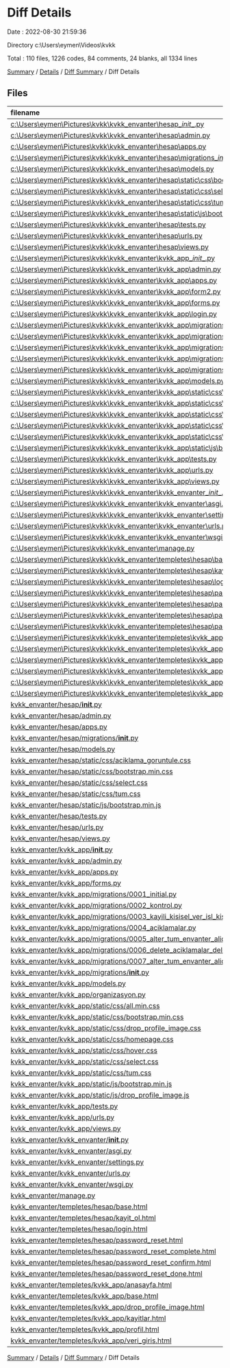 # Diff Details

Date : 2022-08-30 21:59:36

Directory c:\\Users\\eymen\\Videos\\kvkk

Total : 110 files,  1226 codes, 84 comments, 24 blanks, all 1334 lines

[Summary](results.md) / [Details](details.md) / [Diff Summary](diff.md) / Diff Details

## Files
| filename | language | code | comment | blank | total |
| :--- | :--- | ---: | ---: | ---: | ---: |
| [c:\Users\eymen\Pictures\kvkk\kvkk_envanter\hesap\__init__.py](/c:%5CUsers%5Ceymen%5CPictures%5Ckvkk%5Ckvkk_envanter%5Chesap%5C__init__.py) | Python | 0 | 0 | -1 | -1 |
| [c:\Users\eymen\Pictures\kvkk\kvkk_envanter\hesap\admin.py](/c:%5CUsers%5Ceymen%5CPictures%5Ckvkk%5Ckvkk_envanter%5Chesap%5Cadmin.py) | Python | -1 | -1 | -2 | -4 |
| [c:\Users\eymen\Pictures\kvkk\kvkk_envanter\hesap\apps.py](/c:%5CUsers%5Ceymen%5CPictures%5Ckvkk%5Ckvkk_envanter%5Chesap%5Capps.py) | Python | -4 | 0 | -3 | -7 |
| [c:\Users\eymen\Pictures\kvkk\kvkk_envanter\hesap\migrations\__init__.py](/c:%5CUsers%5Ceymen%5CPictures%5Ckvkk%5Ckvkk_envanter%5Chesap%5Cmigrations%5C__init__.py) | Python | 0 | 0 | -1 | -1 |
| [c:\Users\eymen\Pictures\kvkk\kvkk_envanter\hesap\models.py](/c:%5CUsers%5Ceymen%5CPictures%5Ckvkk%5Ckvkk_envanter%5Chesap%5Cmodels.py) | Python | -1 | -1 | -2 | -4 |
| [c:\Users\eymen\Pictures\kvkk\kvkk_envanter\hesap\static\css\bootstrap.min.css](/c:%5CUsers%5Ceymen%5CPictures%5Ckvkk%5Ckvkk_envanter%5Chesap%5Cstatic%5Ccss%5Cbootstrap.min.css) | CSS | -2 | -5 | 0 | -7 |
| [c:\Users\eymen\Pictures\kvkk\kvkk_envanter\hesap\static\css\select.css](/c:%5CUsers%5Ceymen%5CPictures%5Ckvkk%5Ckvkk_envanter%5Chesap%5Cstatic%5Ccss%5Cselect.css) | CSS | -1 | 0 | -1 | -2 |
| [c:\Users\eymen\Pictures\kvkk\kvkk_envanter\hesap\static\css\tum.css](/c:%5CUsers%5Ceymen%5CPictures%5Ckvkk%5Ckvkk_envanter%5Chesap%5Cstatic%5Ccss%5Ctum.css) | CSS | -39 | -1 | -9 | -49 |
| [c:\Users\eymen\Pictures\kvkk\kvkk_envanter\hesap\static\js\bootstrap.min.js](/c:%5CUsers%5Ceymen%5CPictures%5Ckvkk%5Ckvkk_envanter%5Chesap%5Cstatic%5Cjs%5Cbootstrap.min.js) | JavaScript | -1 | -6 | 0 | -7 |
| [c:\Users\eymen\Pictures\kvkk\kvkk_envanter\hesap\tests.py](/c:%5CUsers%5Ceymen%5CPictures%5Ckvkk%5Ckvkk_envanter%5Chesap%5Ctests.py) | Python | -1 | -1 | -2 | -4 |
| [c:\Users\eymen\Pictures\kvkk\kvkk_envanter\hesap\urls.py](/c:%5CUsers%5Ceymen%5CPictures%5Ckvkk%5Ckvkk_envanter%5Chesap%5Curls.py) | Python | -7 | 0 | -1 | -8 |
| [c:\Users\eymen\Pictures\kvkk\kvkk_envanter\hesap\views.py](/c:%5CUsers%5Ceymen%5CPictures%5Ckvkk%5Ckvkk_envanter%5Chesap%5Cviews.py) | Python | -56 | 0 | -17 | -73 |
| [c:\Users\eymen\Pictures\kvkk\kvkk_envanter\kvkk_app\__init__.py](/c:%5CUsers%5Ceymen%5CPictures%5Ckvkk%5Ckvkk_envanter%5Ckvkk_app%5C__init__.py) | Python | 0 | 0 | -1 | -1 |
| [c:\Users\eymen\Pictures\kvkk\kvkk_envanter\kvkk_app\admin.py](/c:%5CUsers%5Ceymen%5CPictures%5Ckvkk%5Ckvkk_envanter%5Ckvkk_app%5Cadmin.py) | Python | -24 | -1 | -2 | -27 |
| [c:\Users\eymen\Pictures\kvkk\kvkk_envanter\kvkk_app\apps.py](/c:%5CUsers%5Ceymen%5CPictures%5Ckvkk%5Ckvkk_envanter%5Ckvkk_app%5Capps.py) | Python | -4 | 0 | -3 | -7 |
| [c:\Users\eymen\Pictures\kvkk\kvkk_envanter\kvkk_app\form2.py](/c:%5CUsers%5Ceymen%5CPictures%5Ckvkk%5Ckvkk_envanter%5Ckvkk_app%5Cform2.py) | Python | -7 | 0 | -1 | -8 |
| [c:\Users\eymen\Pictures\kvkk\kvkk_envanter\kvkk_app\forms.py](/c:%5CUsers%5Ceymen%5CPictures%5Ckvkk%5Ckvkk_envanter%5Ckvkk_app%5Cforms.py) | Python | -8 | 0 | -1 | -9 |
| [c:\Users\eymen\Pictures\kvkk\kvkk_envanter\kvkk_app\login.py](/c:%5CUsers%5Ceymen%5CPictures%5Ckvkk%5Ckvkk_envanter%5Ckvkk_app%5Clogin.py) | Python | -7 | 0 | -1 | -8 |
| [c:\Users\eymen\Pictures\kvkk\kvkk_envanter\kvkk_app\migrations\0001_initial.py](/c:%5CUsers%5Ceymen%5CPictures%5Ckvkk%5Ckvkk_envanter%5Ckvkk_app%5Cmigrations%5C0001_initial.py) | Python | -176 | -1 | -7 | -184 |
| [c:\Users\eymen\Pictures\kvkk\kvkk_envanter\kvkk_app\migrations\0002_kontrol.py](/c:%5CUsers%5Ceymen%5CPictures%5Ckvkk%5Ckvkk_envanter%5Ckvkk_app%5Cmigrations%5C0002_kontrol.py) | Python | -15 | -1 | -6 | -22 |
| [c:\Users\eymen\Pictures\kvkk\kvkk_envanter\kvkk_app\migrations\0003_kayili_kisisel_ver_isl_kisiler_and_more.py](/c:%5CUsers%5Ceymen%5CPictures%5Ckvkk%5Ckvkk_envanter%5Ckvkk_app%5Cmigrations%5C0003_kayili_kisisel_ver_isl_kisiler_and_more.py) | Python | -29 | -1 | -6 | -36 |
| [c:\Users\eymen\Pictures\kvkk\kvkk_envanter\kvkk_app\migrations\0004_aciklamalar.py](/c:%5CUsers%5Ceymen%5CPictures%5Ckvkk%5Ckvkk_envanter%5Ckvkk_app%5Cmigrations%5C0004_aciklamalar.py) | Python | -15 | -1 | -6 | -22 |
| [c:\Users\eymen\Pictures\kvkk\kvkk_envanter\kvkk_app\migrations\__init__.py](/c:%5CUsers%5Ceymen%5CPictures%5Ckvkk%5Ckvkk_envanter%5Ckvkk_app%5Cmigrations%5C__init__.py) | Python | 0 | 0 | -1 | -1 |
| [c:\Users\eymen\Pictures\kvkk\kvkk_envanter\kvkk_app\models.py](/c:%5CUsers%5Ceymen%5CPictures%5Ckvkk%5Ckvkk_envanter%5Ckvkk_app%5Cmodels.py) | Python | -108 | -2 | -37 | -147 |
| [c:\Users\eymen\Pictures\kvkk\kvkk_envanter\kvkk_app\static\css\all.min.css](/c:%5CUsers%5Ceymen%5CPictures%5Ckvkk%5Ckvkk_envanter%5Ckvkk_app%5Cstatic%5Ccss%5Call.min.css) | CSS | -1 | -5 | 0 | -6 |
| [c:\Users\eymen\Pictures\kvkk\kvkk_envanter\kvkk_app\static\css\bootstrap.min.css](/c:%5CUsers%5Ceymen%5CPictures%5Ckvkk%5Ckvkk_envanter%5Ckvkk_app%5Cstatic%5Ccss%5Cbootstrap.min.css) | CSS | -2 | -5 | 0 | -7 |
| [c:\Users\eymen\Pictures\kvkk\kvkk_envanter\kvkk_app\static\css\drop_profile_image.css](/c:%5CUsers%5Ceymen%5CPictures%5Ckvkk%5Ckvkk_envanter%5Ckvkk_app%5Cstatic%5Ccss%5Cdrop_profile_image.css) | CSS | -151 | 0 | -20 | -171 |
| [c:\Users\eymen\Pictures\kvkk\kvkk_envanter\kvkk_app\static\css\select.css](/c:%5CUsers%5Ceymen%5CPictures%5Ckvkk%5Ckvkk_envanter%5Ckvkk_app%5Cstatic%5Ccss%5Cselect.css) | CSS | -1 | 0 | -1 | -2 |
| [c:\Users\eymen\Pictures\kvkk\kvkk_envanter\kvkk_app\static\css\tum.css](/c:%5CUsers%5Ceymen%5CPictures%5Ckvkk%5Ckvkk_envanter%5Ckvkk_app%5Cstatic%5Ccss%5Ctum.css) | CSS | -95 | 0 | -28 | -123 |
| [c:\Users\eymen\Pictures\kvkk\kvkk_envanter\kvkk_app\static\js\bootstrap.min.js](/c:%5CUsers%5Ceymen%5CPictures%5Ckvkk%5Ckvkk_envanter%5Ckvkk_app%5Cstatic%5Cjs%5Cbootstrap.min.js) | JavaScript | -1 | -6 | 0 | -7 |
| [c:\Users\eymen\Pictures\kvkk\kvkk_envanter\kvkk_app\tests.py](/c:%5CUsers%5Ceymen%5CPictures%5Ckvkk%5Ckvkk_envanter%5Ckvkk_app%5Ctests.py) | Python | -1 | -1 | -2 | -4 |
| [c:\Users\eymen\Pictures\kvkk\kvkk_envanter\kvkk_app\urls.py](/c:%5CUsers%5Ceymen%5CPictures%5Ckvkk%5Ckvkk_envanter%5Ckvkk_app%5Curls.py) | Python | -9 | 0 | -4 | -13 |
| [c:\Users\eymen\Pictures\kvkk\kvkk_envanter\kvkk_app\views.py](/c:%5CUsers%5Ceymen%5CPictures%5Ckvkk%5Ckvkk_envanter%5Ckvkk_app%5Cviews.py) | Python | -70 | -1 | -19 | -90 |
| [c:\Users\eymen\Pictures\kvkk\kvkk_envanter\kvkk_envanter\__init__.py](/c:%5CUsers%5Ceymen%5CPictures%5Ckvkk%5Ckvkk_envanter%5Ckvkk_envanter%5C__init__.py) | Python | 0 | 0 | -1 | -1 |
| [c:\Users\eymen\Pictures\kvkk\kvkk_envanter\kvkk_envanter\asgi.py](/c:%5CUsers%5Ceymen%5CPictures%5Ckvkk%5Ckvkk_envanter%5Ckvkk_envanter%5Casgi.py) | Python | -4 | -8 | -5 | -17 |
| [c:\Users\eymen\Pictures\kvkk\kvkk_envanter\kvkk_envanter\settings.py](/c:%5CUsers%5Ceymen%5CPictures%5Ckvkk%5Ckvkk_envanter%5Ckvkk_envanter%5Csettings.py) | Python | -67 | -27 | -32 | -126 |
| [c:\Users\eymen\Pictures\kvkk\kvkk_envanter\kvkk_envanter\urls.py](/c:%5CUsers%5Ceymen%5CPictures%5Ckvkk%5Ckvkk_envanter%5Ckvkk_envanter%5Curls.py) | Python | -7 | -15 | -2 | -24 |
| [c:\Users\eymen\Pictures\kvkk\kvkk_envanter\kvkk_envanter\wsgi.py](/c:%5CUsers%5Ceymen%5CPictures%5Ckvkk%5Ckvkk_envanter%5Ckvkk_envanter%5Cwsgi.py) | Python | -4 | -8 | -5 | -17 |
| [c:\Users\eymen\Pictures\kvkk\kvkk_envanter\manage.py](/c:%5CUsers%5Ceymen%5CPictures%5Ckvkk%5Ckvkk_envanter%5Cmanage.py) | Python | -15 | -3 | -5 | -23 |
| [c:\Users\eymen\Pictures\kvkk\kvkk_envanter\templetes\hesap\base.html](/c:%5CUsers%5Ceymen%5CPictures%5Ckvkk%5Ckvkk_envanter%5Ctempletes%5Chesap%5Cbase.html) | HTML | -117 | 0 | -7 | -124 |
| [c:\Users\eymen\Pictures\kvkk\kvkk_envanter\templetes\hesap\kayit_ol.html](/c:%5CUsers%5Ceymen%5CPictures%5Ckvkk%5Ckvkk_envanter%5Ctempletes%5Chesap%5Ckayit_ol.html) | HTML | -27 | -6 | -3 | -36 |
| [c:\Users\eymen\Pictures\kvkk\kvkk_envanter\templetes\hesap\login.html](/c:%5CUsers%5Ceymen%5CPictures%5Ckvkk%5Ckvkk_envanter%5Ctempletes%5Chesap%5Clogin.html) | HTML | -26 | 0 | -3 | -29 |
| [c:\Users\eymen\Pictures\kvkk\kvkk_envanter\templetes\hesap\password_reset.html](/c:%5CUsers%5Ceymen%5CPictures%5Ckvkk%5Ckvkk_envanter%5Ctempletes%5Chesap%5Cpassword_reset.html) | HTML | -11 | -1 | -1 | -13 |
| [c:\Users\eymen\Pictures\kvkk\kvkk_envanter\templetes\hesap\password_reset_complete.html](/c:%5CUsers%5Ceymen%5CPictures%5Ckvkk%5Ckvkk_envanter%5Ctempletes%5Chesap%5Cpassword_reset_complete.html) | HTML | -6 | -1 | -1 | -8 |
| [c:\Users\eymen\Pictures\kvkk\kvkk_envanter\templetes\hesap\password_reset_confirm.html](/c:%5CUsers%5Ceymen%5CPictures%5Ckvkk%5Ckvkk_envanter%5Ctempletes%5Chesap%5Cpassword_reset_confirm.html) | HTML | -10 | -1 | -2 | -13 |
| [c:\Users\eymen\Pictures\kvkk\kvkk_envanter\templetes\hesap\password_reset_done.html](/c:%5CUsers%5Ceymen%5CPictures%5Ckvkk%5Ckvkk_envanter%5Ctempletes%5Chesap%5Cpassword_reset_done.html) | HTML | -10 | -1 | -1 | -12 |
| [c:\Users\eymen\Pictures\kvkk\kvkk_envanter\templetes\kvkk_app\anasayfa.html](/c:%5CUsers%5Ceymen%5CPictures%5Ckvkk%5Ckvkk_envanter%5Ctempletes%5Ckvkk_app%5Canasayfa.html) | HTML | -4 | 0 | -1 | -5 |
| [c:\Users\eymen\Pictures\kvkk\kvkk_envanter\templetes\kvkk_app\base.html](/c:%5CUsers%5Ceymen%5CPictures%5Ckvkk%5Ckvkk_envanter%5Ctempletes%5Ckvkk_app%5Cbase.html) | HTML | -92 | -28 | -29 | -149 |
| [c:\Users\eymen\Pictures\kvkk\kvkk_envanter\templetes\kvkk_app\envanter.html](/c:%5CUsers%5Ceymen%5CPictures%5Ckvkk%5Ckvkk_envanter%5Ctempletes%5Ckvkk_app%5Cenvanter.html) | HTML | -227 | 0 | -60 | -287 |
| [c:\Users\eymen\Pictures\kvkk\kvkk_envanter\templetes\kvkk_app\kayitlar.html](/c:%5CUsers%5Ceymen%5CPictures%5Ckvkk%5Ckvkk_envanter%5Ctempletes%5Ckvkk_app%5Ckayitlar.html) | HTML | -116 | -113 | -6 | -235 |
| [c:\Users\eymen\Pictures\kvkk\kvkk_envanter\templetes\kvkk_app\profil.html](/c:%5CUsers%5Ceymen%5CPictures%5Ckvkk%5Ckvkk_envanter%5Ctempletes%5Ckvkk_app%5Cprofil.html) | HTML | -54 | 0 | -3 | -57 |
| [c:\Users\eymen\Pictures\kvkk\kvkk_envanter\templetes\kvkk_app\veri_giris.html](/c:%5CUsers%5Ceymen%5CPictures%5Ckvkk%5Ckvkk_envanter%5Ctempletes%5Ckvkk_app%5Cveri_giris.html) | HTML | -307 | -11 | -73 | -391 |
| [kvkk_envanter/hesap/__init__.py](/kvkk_envanter/hesap/__init__.py) | Python | 0 | 0 | 1 | 1 |
| [kvkk_envanter/hesap/admin.py](/kvkk_envanter/hesap/admin.py) | Python | 1 | 1 | 2 | 4 |
| [kvkk_envanter/hesap/apps.py](/kvkk_envanter/hesap/apps.py) | Python | 4 | 0 | 3 | 7 |
| [kvkk_envanter/hesap/migrations/__init__.py](/kvkk_envanter/hesap/migrations/__init__.py) | Python | 0 | 0 | 1 | 1 |
| [kvkk_envanter/hesap/models.py](/kvkk_envanter/hesap/models.py) | Python | 1 | 1 | 2 | 4 |
| [kvkk_envanter/hesap/static/css/aciklama_goruntule.css](/kvkk_envanter/hesap/static/css/aciklama_goruntule.css) | CSS | 30 | 0 | 3 | 33 |
| [kvkk_envanter/hesap/static/css/bootstrap.min.css](/kvkk_envanter/hesap/static/css/bootstrap.min.css) | CSS | 2 | 5 | 0 | 7 |
| [kvkk_envanter/hesap/static/css/select.css](/kvkk_envanter/hesap/static/css/select.css) | CSS | 1 | 0 | 1 | 2 |
| [kvkk_envanter/hesap/static/css/tum.css](/kvkk_envanter/hesap/static/css/tum.css) | CSS | 39 | 1 | 9 | 49 |
| [kvkk_envanter/hesap/static/js/bootstrap.min.js](/kvkk_envanter/hesap/static/js/bootstrap.min.js) | JavaScript | 1 | 6 | 0 | 7 |
| [kvkk_envanter/hesap/tests.py](/kvkk_envanter/hesap/tests.py) | Python | 1 | 1 | 2 | 4 |
| [kvkk_envanter/hesap/urls.py](/kvkk_envanter/hesap/urls.py) | Python | 7 | 0 | 1 | 8 |
| [kvkk_envanter/hesap/views.py](/kvkk_envanter/hesap/views.py) | Python | 56 | 0 | 17 | 73 |
| [kvkk_envanter/kvkk_app/__init__.py](/kvkk_envanter/kvkk_app/__init__.py) | Python | 0 | 0 | 1 | 1 |
| [kvkk_envanter/kvkk_app/admin.py](/kvkk_envanter/kvkk_app/admin.py) | Python | 14 | 1 | 0 | 15 |
| [kvkk_envanter/kvkk_app/apps.py](/kvkk_envanter/kvkk_app/apps.py) | Python | 4 | 0 | 3 | 7 |
| [kvkk_envanter/kvkk_app/forms.py](/kvkk_envanter/kvkk_app/forms.py) | Python | 8 | 0 | 1 | 9 |
| [kvkk_envanter/kvkk_app/migrations/0001_initial.py](/kvkk_envanter/kvkk_app/migrations/0001_initial.py) | Python | 176 | 1 | 7 | 184 |
| [kvkk_envanter/kvkk_app/migrations/0002_kontrol.py](/kvkk_envanter/kvkk_app/migrations/0002_kontrol.py) | Python | 15 | 1 | 6 | 22 |
| [kvkk_envanter/kvkk_app/migrations/0003_kayili_kisisel_ver_isl_kisiler_and_more.py](/kvkk_envanter/kvkk_app/migrations/0003_kayili_kisisel_ver_isl_kisiler_and_more.py) | Python | 29 | 1 | 6 | 36 |
| [kvkk_envanter/kvkk_app/migrations/0004_aciklamalar.py](/kvkk_envanter/kvkk_app/migrations/0004_aciklamalar.py) | Python | 15 | 1 | 6 | 22 |
| [kvkk_envanter/kvkk_app/migrations/0005_alter_tum_envanter_alici_gruplari_dis_and_more.py](/kvkk_envanter/kvkk_app/migrations/0005_alter_tum_envanter_alici_gruplari_dis_and_more.py) | Python | 107 | 1 | 6 | 114 |
| [kvkk_envanter/kvkk_app/migrations/0006_delete_aciklamalar_delete_guvenlik_tedbirleri_and_more.py](/kvkk_envanter/kvkk_app/migrations/0006_delete_aciklamalar_delete_guvenlik_tedbirleri_and_more.py) | Python | 40 | 1 | 6 | 47 |
| [kvkk_envanter/kvkk_app/migrations/0007_alter_tum_envanter_alici_gruplari_dis_and_more.py](/kvkk_envanter/kvkk_app/migrations/0007_alter_tum_envanter_alici_gruplari_dis_and_more.py) | Python | 107 | 1 | 6 | 114 |
| [kvkk_envanter/kvkk_app/migrations/__init__.py](/kvkk_envanter/kvkk_app/migrations/__init__.py) | Python | 0 | 0 | 1 | 1 |
| [kvkk_envanter/kvkk_app/models.py](/kvkk_envanter/kvkk_app/models.py) | Python | 66 | 2 | 26 | 94 |
| [kvkk_envanter/kvkk_app/organizasyon.py](/kvkk_envanter/kvkk_app/organizasyon.py) | Python | 8 | 0 | 1 | 9 |
| [kvkk_envanter/kvkk_app/static/css/all.min.css](/kvkk_envanter/kvkk_app/static/css/all.min.css) | CSS | 1 | 5 | 0 | 6 |
| [kvkk_envanter/kvkk_app/static/css/bootstrap.min.css](/kvkk_envanter/kvkk_app/static/css/bootstrap.min.css) | CSS | 2 | 5 | 0 | 7 |
| [kvkk_envanter/kvkk_app/static/css/drop_profile_image.css](/kvkk_envanter/kvkk_app/static/css/drop_profile_image.css) | CSS | 151 | 0 | 20 | 171 |
| [kvkk_envanter/kvkk_app/static/css/homepage.css](/kvkk_envanter/kvkk_app/static/css/homepage.css) | CSS | 103 | 0 | 16 | 119 |
| [kvkk_envanter/kvkk_app/static/css/hover.css](/kvkk_envanter/kvkk_app/static/css/hover.css) | CSS | 22 | 0 | 6 | 28 |
| [kvkk_envanter/kvkk_app/static/css/select.css](/kvkk_envanter/kvkk_app/static/css/select.css) | CSS | 1 | 0 | 1 | 2 |
| [kvkk_envanter/kvkk_app/static/css/tum.css](/kvkk_envanter/kvkk_app/static/css/tum.css) | CSS | 96 | 0 | 29 | 125 |
| [kvkk_envanter/kvkk_app/static/js/bootstrap.min.js](/kvkk_envanter/kvkk_app/static/js/bootstrap.min.js) | JavaScript | 1 | 6 | 0 | 7 |
| [kvkk_envanter/kvkk_app/static/js/drop_profile_image.js](/kvkk_envanter/kvkk_app/static/js/drop_profile_image.js) | JavaScript | 167 | 0 | 18 | 185 |
| [kvkk_envanter/kvkk_app/tests.py](/kvkk_envanter/kvkk_app/tests.py) | Python | 1 | 1 | 2 | 4 |
| [kvkk_envanter/kvkk_app/urls.py](/kvkk_envanter/kvkk_app/urls.py) | Python | 8 | 0 | 4 | 12 |
| [kvkk_envanter/kvkk_app/views.py](/kvkk_envanter/kvkk_app/views.py) | Python | 49 | 10 | 19 | 78 |
| [kvkk_envanter/kvkk_envanter/__init__.py](/kvkk_envanter/kvkk_envanter/__init__.py) | Python | 0 | 0 | 1 | 1 |
| [kvkk_envanter/kvkk_envanter/asgi.py](/kvkk_envanter/kvkk_envanter/asgi.py) | Python | 4 | 8 | 5 | 17 |
| [kvkk_envanter/kvkk_envanter/settings.py](/kvkk_envanter/kvkk_envanter/settings.py) | Python | 67 | 27 | 32 | 126 |
| [kvkk_envanter/kvkk_envanter/urls.py](/kvkk_envanter/kvkk_envanter/urls.py) | Python | 7 | 15 | 2 | 24 |
| [kvkk_envanter/kvkk_envanter/wsgi.py](/kvkk_envanter/kvkk_envanter/wsgi.py) | Python | 4 | 8 | 5 | 17 |
| [kvkk_envanter/manage.py](/kvkk_envanter/manage.py) | Python | 15 | 3 | 5 | 23 |
| [kvkk_envanter/templetes/hesap/base.html](/kvkk_envanter/templetes/hesap/base.html) | HTML | 117 | 0 | 7 | 124 |
| [kvkk_envanter/templetes/hesap/kayit_ol.html](/kvkk_envanter/templetes/hesap/kayit_ol.html) | HTML | 27 | 6 | 3 | 36 |
| [kvkk_envanter/templetes/hesap/login.html](/kvkk_envanter/templetes/hesap/login.html) | HTML | 23 | 3 | 3 | 29 |
| [kvkk_envanter/templetes/hesap/password_reset.html](/kvkk_envanter/templetes/hesap/password_reset.html) | HTML | 11 | 1 | 1 | 13 |
| [kvkk_envanter/templetes/hesap/password_reset_complete.html](/kvkk_envanter/templetes/hesap/password_reset_complete.html) | HTML | 6 | 1 | 1 | 8 |
| [kvkk_envanter/templetes/hesap/password_reset_confirm.html](/kvkk_envanter/templetes/hesap/password_reset_confirm.html) | HTML | 10 | 1 | 2 | 13 |
| [kvkk_envanter/templetes/hesap/password_reset_done.html](/kvkk_envanter/templetes/hesap/password_reset_done.html) | HTML | 10 | 1 | 1 | 12 |
| [kvkk_envanter/templetes/kvkk_app/anasayfa.html](/kvkk_envanter/templetes/kvkk_app/anasayfa.html) | HTML | 197 | 1 | 4 | 202 |
| [kvkk_envanter/templetes/kvkk_app/base.html](/kvkk_envanter/templetes/kvkk_app/base.html) | HTML | 81 | 4 | 18 | 103 |
| [kvkk_envanter/templetes/kvkk_app/drop_profile_image.html](/kvkk_envanter/templetes/kvkk_app/drop_profile_image.html) | HTML | 52 | 3 | 7 | 62 |
| [kvkk_envanter/templetes/kvkk_app/kayitlar.html](/kvkk_envanter/templetes/kvkk_app/kayitlar.html) | HTML | 195 | 113 | 5 | 313 |
| [kvkk_envanter/templetes/kvkk_app/profil.html](/kvkk_envanter/templetes/kvkk_app/profil.html) | HTML | 42 | 13 | 5 | 60 |
| [kvkk_envanter/templetes/kvkk_app/veri_giris.html](/kvkk_envanter/templetes/kvkk_app/veri_giris.html) | HTML | 965 | 87 | 109 | 1,161 |

[Summary](results.md) / [Details](details.md) / [Diff Summary](diff.md) / Diff Details